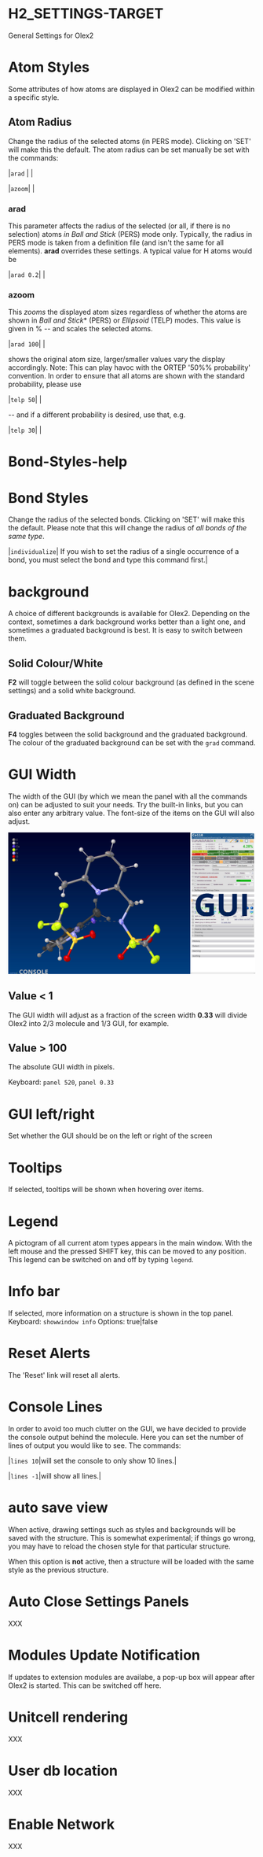 # H2_SETTINGS-TARGET
General Settings for Olex2

# Atom Styles
Some attributes of how atoms are displayed in Olex2 can be modified within a specific style.

## Atom Radius
Change the radius of the selected atoms (in PERS mode). Clicking on 'SET' will make this the default. The atom radius can be set manually be set with the commands:

|`arad` | | 

|`azoom`| |

### arad
This parameter affects the radius of the selected (or all, if there is no selection) atoms *in Ball and Stick* (PERS) mode only. Typically, the radius in PERS mode is taken from a definition file (and isn't the same for all elements). **arad** overrides these settings. A typical value for H atoms would be 

|`arad 0.2`| |

### azoom
This *zooms* the displayed atom sizes regardless of whether the atoms are shown in *Ball and Stick** (PERS) or *Ellipsoid* (TELP) modes. This value is given in % -- and scales the selected atoms. 

|`arad 100`| |

shows the original atom size, larger/smaller values vary the display accordingly.
Note: This can play havoc with the ORTEP '50%% probability' convention. In order to ensure that all atoms are shown with the standard probability, please use 

|`telp 50`| |

 -- and if a different probability is desired, use that, e.g. 

|`telp 30`| |

# Bond-Styles-help

# Bond Styles
Change the radius of the selected bonds. Clicking on 'SET' will make this the default. Please note that this will change the radius of *all bonds of the same type*. 

|`individualize`| If you wish to set the radius of a single occurrence of a bond, you must select the bond and type this command first.|

# background
A choice of different backgrounds is available for Olex2. Depending on the context, sometimes a dark background works better than a light one, and sometimes a graduated background is best. It is easy to switch between them.

## Solid Colour/White
**F2** will toggle between the solid colour background (as defined in the scene settings) and a solid white background.

## Graduated Background
**F4** toggles between the solid background and the graduated background. The colour of the graduated background can be set with the `grad` command.

# GUI Width
The width of the GUI (by which we mean the panel with all the commands on) can be adjusted to suit your needs. Try the built-in links, but you can also enter any arbitrary value. The font-size of the items on the GUI will also adjust.

![The Olex2 GUI](images/gui.jpg)

## Value < 1
The GUI width will adjust as a fraction of the screen width **0.33** will divide Olex2 into 2/3 molecule and 1/3 GUI, for example.

## Value > 100
The absolute GUI width in pixels.

Keyboard: `panel 520`, `panel 0.33`

# GUI left/right
Set whether the GUI should be on the left or right of the screen

# Tooltips
If selected, tooltips will be shown when hovering over items.

# Legend
A pictogram of all current atom types appears in the main window. With the left mouse and the pressed SHIFT key, this can be moved to any position. This legend can be switched on and off by typing `legend`.

# Info bar
If selected, more information on a structure is shown in the top panel.
Keyboard: `showwindow info`
Options: true|false

# Reset Alerts
The 'Reset' link will reset all alerts.

# Console Lines
In order to avoid too much clutter on the GUI, we have decided to provide the console output behind the molecule. Here you can set the number of lines of output you would like to see. The commands:

|`lines 10`|will set the console to only show 10 lines.|

|`lines -1`|will show all lines.|

# auto save view
When active, drawing settings such as styles and backgrounds will be saved with the structure. This is somewhat experimental; if things go wrong, you may have to reload the chosen style for that particular structure.

When this option is **not** active, then a structure will be loaded with the same style as the previous structure.

# Auto Close Settings Panels
XXX

# Modules Update Notification
If updates to extension modules are availabe, a pop-up box will appear after Olex2 is started. This can be switched off here.

# Unitcell rendering
XXX

# User db location
XXX

# Enable Network
XXX

